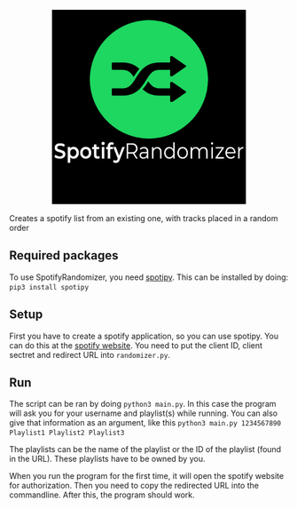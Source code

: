 <p align="center"><img alt="SpotifyRandomizer" src="SpotifyRandomizer.png" width="350"/></p> <!-- Gross HTML because of GitHub's markdown -->
Creates a spotify list from an existing one, with tracks placed in a random order

## Required packages

To use SpotifyRandomizer, you need [spotipy](https://github.com/plamere/spotipy).
This can be installed by doing: `pip3 install spotipy`

## Setup

First you have to create a spotify application, so you can use spotipy. You can do this at the [spotify website](https://developer.spotify.com/my-applications/). You need to put the client ID, client sectret and redirect URL into `randomizer.py`.

## Run

The script can be ran by doing `python3 main.py`.
In this case the program will ask you for your username and playlist(s) while running.
You can also give that information as an argument, like this `python3 main.py 1234567890 Playlist1 Playlist2 Playlist3`

The playlists can be the name of the playlist or the ID of the playlist (found in the URL). These playlists have to be owned by you.

When you run the program for the first time, it will open the spotify website for authorization. Then you need to copy the redirected URL into the commandline. After this, the program should work.
